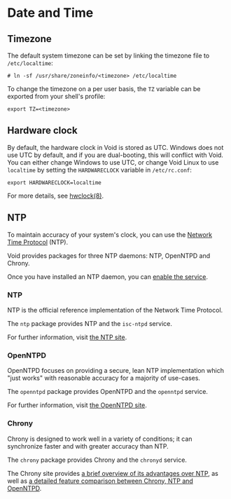 # Date and Time

## Timezone

The default system timezone can be set by linking the timezone file to
`/etc/localtime`:

```
# ln -sf /usr/share/zoneinfo/<timezone> /etc/localtime
```

To change the timezone on a per user basis, the `TZ` variable can be exported
from your shell's profile:

```
export TZ=<timezone>
```

## Hardware clock

By default, the hardware clock in Void is stored as UTC. Windows does not use
UTC by default, and if you are dual-booting, this will conflict with Void. You
can either change Windows to use UTC, or change Void Linux to use `localtime` by
setting the `HARDWARECLOCK` variable in `/etc/rc.conf`:

```
export HARDWARECLOCK=localtime
```

For more details, see [hwclock(8)](https://man.voidlinux.org/hwclock.8).

## NTP

To maintain accuracy of your system's clock, you can use the [Network Time
Protocol](https://en.wikipedia.org/wiki/Network_Time_Protocol) (NTP).

Void provides packages for three NTP daemons: NTP, OpenNTPD and Chrony.

Once you have installed an NTP daemon, you can [enable the
service](../config/services/index.md#managing-services).

### NTP

NTP is the official reference implementation of the Network Time Protocol.

The `ntp` package provides NTP and the `isc-ntpd` service.

For further information, visit [the NTP site](https://www.ntp.org/).

### OpenNTPD

OpenNTPD focuses on providing a secure, lean NTP implementation which "just
works" with reasonable accuracy for a majority of use-cases.

The `openntpd` package provides OpenNTPD and the `openntpd` service.

For further information, visit [the OpenNTPD site](http://www.openntpd.org/).

### Chrony

Chrony is designed to work well in a variety of conditions; it can synchronize
faster and with greater accuracy than NTP.

The `chrony` package provides Chrony and the `chronyd` service.

The Chrony site provides [a brief overview of its advantages over
NTP](https://chrony.tuxfamily.org/faq.html#_how_does_code_chrony_code_compare_to_code_ntpd_code),
as well as [a detailed feature comparison between Chrony, NTP and
OpenNTPD](https://chrony.tuxfamily.org/comparison.html).
